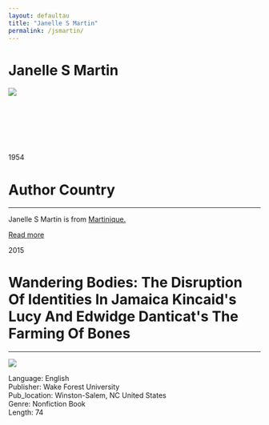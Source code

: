 ```yaml
---
layout: defaultau
title: "Janelle S Martin"
permalink: /jsmartin/
---
```

<!-- partial:index.partial.html -->
<div class="content">
    <h1>Janelle S Martin</h1>
    <div class="quote">
        <div><img src="https://www.marche-poesie.com/wp-content/uploads/2020/07/evelyne-trouillot-2.jpg" class="logo"></div>
    </div>
    <div class="timeline">
        <div style="padding-bottom:100px;"></div>
        <div class="block">
            <div class="date right"><p class="right"> 1954 </p></div>
            <div class="dot"></div>
            <div class="left first">
            <div class="author_country">
                <h1>Author Country</h1><hr>
          <div class="aclocation">  <p>Janelle S Martin is from <a href="{{ site.baseurl }}/8">Martinique.</a></p> </div>
              <div class="acreadmore">   <a href="https://en.wikipedia.org/wiki/Évelyne_Trouillot" target="_blank">Read more</a></div>
            </div>
            </div>
        </div>
        <div class="block">
            <div class="date left"><p class="left">2015</p></div>
            <div class="dot"></div>
            <div class="right">
                <h1>Wandering Bodies: The Disruption Of Identities In Jamaica Kincaid's Lucy And Edwidge Danticat's The Farming Of Bones</h1><hr>
                <p><img src="https://cdn.vectorstock.com/i/preview-1x/48/06/image-preview-icon-picture-placeholder-vector-31284806.jpg"></p>
                <p>
                Language: English<br/>
                Publisher: Wake Forest University<br/>
                Pub_location: Winston-Salem, NC	United States<br/>
                Genre: Nonfiction Book<br/>
                Length: 74</p>
            </div>
        </div>
</div>
  <!-- partial -->
<script src='https://cdnjs.cloudflare.com/ajax/libs/jquery/3.1.1/jquery.min.js'></script><script  src="{{ site.baseurl }}/assets/js/authorscript.js"></script>